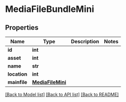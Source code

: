 # MediaFileBundleMini


## Properties
Name | Type | Description | Notes
------------ | ------------- | ------------- | -------------
**id** | **int** |  | 
**asset** | **int** |  | 
**name** | **str** |  | 
**location** | **int** |  | 
**mainfile** | [**MediaFileMini**](MediaFileMini.md) |  | 

[[Back to Model list]](../#documentation-for-models) [[Back to API list]](../#documentation-for-api-endpoints) [[Back to README]](../)


